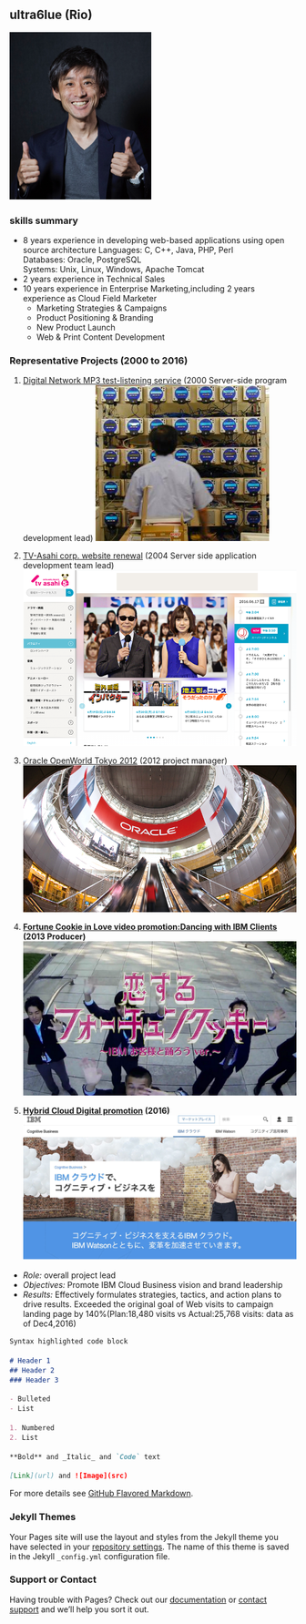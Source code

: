 ## ultra6lue (Rio)
![Image](img/ultra6lue.png)　　

### skills summary

- 8 years experience in developing web-based applications using open source architecture
  Languages: C, C++, Java, PHP, Perl  
  Databases: Oracle, PostgreSQL  
  Systems: Unix, Linux, Windows, Apache Tomcat  
- 2 years experience in Technical Sales
- 10 years experience in Enterprise Marketing,including 2 years experience as Cloud Field Marketer  
  * Marketing Strategies & Campaigns  
  * Product Positioning & Branding  
  * New Product Launch  
  * Web & Print Content Development    
  
### Representative Projects (2000 to 2016)

1. [Digital Network MP3 test-listening service](http://www.atmarkit.co.jp/flinux/jirei/pioneer/pioneer_jirei.html)
(2000 Server-side program development lead)
![Image](img/kc.jpg)   

2. [TV-Asahi corp. website renewal](http://www.itmedia.co.jp/enterprise/articles/0503/22/news118.html)
(2004 Server side application development team lead)
![Image](img/tva.png)   

3. [Oracle OpenWorld Tokyo 2012](http://www.fujitsu.com/jp/products/computing/servers/unix/sparc-enterprise/events/oracle-ow/2012/correspondent/)
(2012 project manager)  
![Image](img/ow_mh_inside_2.jpg)   

4. **[Fortune Cookie in Love video promotion:Dancing with IBM Clients](https://www.youtube.com/watch?v=URLrRwlu6qI)
(2013 Producer)**  
![Image](img/fc.png)　

5. **[Hybrid Cloud Digital promotion](https://www.ibm.com/cognitive/jp-ja/cloud-for-cognitive/?S_PKG=&cm_mmc=Search_Google-_-9.1+MO+Mktg+Plan+Unknown_CA+Cloud-_-JP_JP-_-IBM+%E3%82%AF%E3%83%A9%E3%82%A6%E3%83%89_Broad_&cm_mmca1=000004QF&cm_mmca2=00000000&mkwid=8dbe2077-1563-4ff3-a8d2-75b2667c0fe0%7C620%7C13884)
(2016)**  
![Image](img/hc.jpg)  

- _Role:_ overall project lead
- _Objectives:_ Promote IBM Cloud Business vision and brand leadership  
- _Results:_ Effectively formulates strategies, tactics, and action plans to drive results. Exceeded the original goal of Web visits to campaign landing page by 140%(Plan:18,480 visits vs Actual:25,768 visits: data as of Dec4,2016)  


```markdown
Syntax highlighted code block

# Header 1
## Header 2
### Header 3

- Bulleted
- List

1. Numbered
2. List

**Bold** and _Italic_ and `Code` text

[Link](url) and ![Image](src)
```

For more details see [GitHub Flavored Markdown](https://guides.github.com/features/mastering-markdown/).

### Jekyll Themes

Your Pages site will use the layout and styles from the Jekyll theme you have selected in your [repository settings](https://github.com/ultra6lue/ultra6lue.github.io/settings). The name of this theme is saved in the Jekyll `_config.yml` configuration file.

### Support or Contact

Having trouble with Pages? Check out our [documentation](https://help.github.com/categories/github-pages-basics/) or [contact support](https://github.com/contact) and we’ll help you sort it out.
